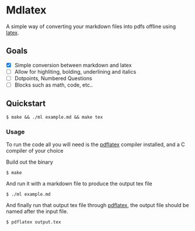 # Mdlatex

A simple way of converting your markdown files into pdfs offline using [latex](https://www.latex-project.org/).

## Goals

- [x] Simple conversion between markdown and latex
- [ ] Allow for highliting, bolding, underlining and italics
- [ ] Dotpoints, Numbered Questions
- [ ] Blocks such as math, code, etc..

## Quickstart

```shell
$ make && ./ml example.md && make tex
```

### Usage

To run the code all you will need is the [pdflatex](https://www.tug.org/applications/pdftex/) compiler installed, and a C compiler of your choice

Build out the binary
```shell
$ make
```

And run it with a markdown file to produce the output tex file
```shell
$ ./ml example.md
```

And finally run that output tex file through [pdflatex](https://www/tug.org/applications/pdftex), the output file should be named after the input file.
```shell
$ pdflatex output.tex
```

